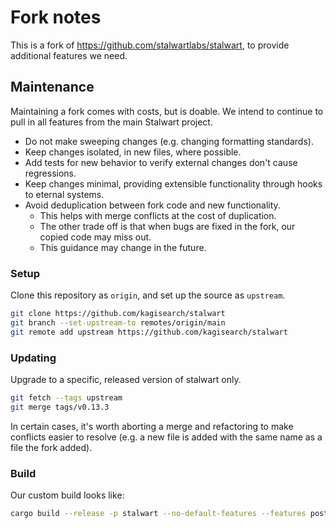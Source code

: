 # Fork notes

This is a fork of https://github.com/stalwartlabs/stalwart, to provide additional features we need.

## Maintenance

Maintaining a fork comes with costs, but is doable. We intend to continue to
pull in all features from the main Stalwart project.

* Do not make sweeping changes (e.g. changing formatting standards).
* Keep changes isolated, in new files, where possible.
* Add tests for new behavior to verify external changes don't cause regressions.
* Keep changes minimal, providing extensible functionality through hooks to eternal systems.
* Avoid deduplication between fork code and new functionality.
    * This helps with merge conflicts at the cost of duplication.
    * The other trade off is that when bugs are fixed in the fork, our copied code may miss out.
    * This guidance may change in the future.

### Setup

Clone this repository as `origin`, and set up the source as `upstream`.

```bash
git clone https://github.com/kagisearch/stalwart
git branch --set-upstream-to remotes/origin/main
git remote add upstream https://github.com/kagisearch/stalwart
```

### Updating

Upgrade to a specific, released version of stalwart only.

```bash
git fetch --tags upstream
git merge tags/v0.13.3
```

In certain cases, it's worth aborting a merge and refactoring to make conflicts easier to resolve (e.g. a new file is added with the same name as a file the fork added).

### Build

Our custom build looks like:

```bash
cargo build --release -p stalwart --no-default-features --features postgres
```
